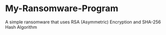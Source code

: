 # My-Ransomware-Program
A simple ransomware that uses RSA (Asymmetric) Encryption and SHA-256 Hash Algorithm
